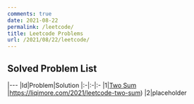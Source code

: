 ```yaml
---
comments: true
date: 2021-08-22
permalink: /leetcode/
title: Leetcode Problems
url: /2021/08/22/leetcode/
---
```



## Solved Problem List

|---
|Id|Problem|Solution
|:-|:-|:-
|1|[Two Sum](https://leetcode-cn.com/problems/two-sum/) |<https://liqimore.com/2021/leetcode-two-sum>)
|2|placeholder
